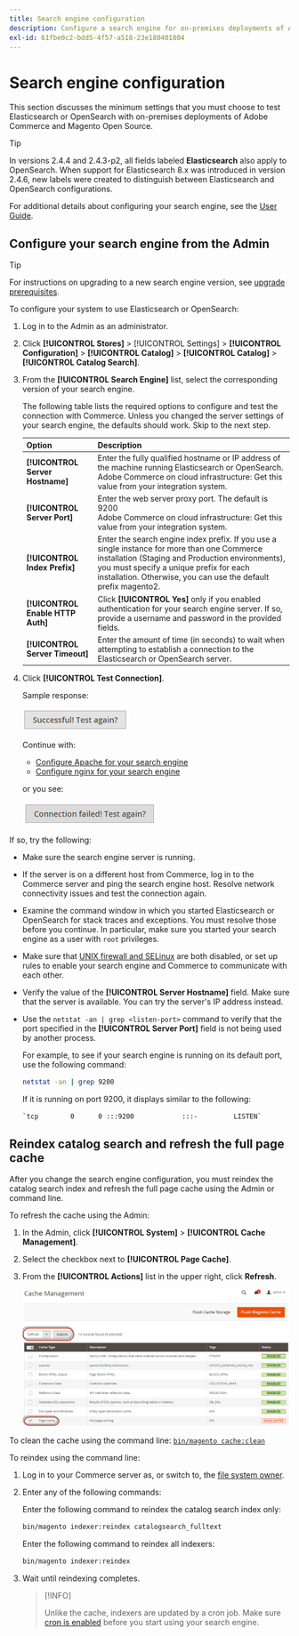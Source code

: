 ```yaml
---
title: Search engine configuration
description: Configure a search engine for on-premises deployments of Adobe Commerce and Magento Open Source.
exl-id: 61fbe0c2-bdd5-4f57-a518-23e180401804
---
```

# Search engine configuration

This section discusses the minimum settings that you must choose to test Elasticsearch or OpenSearch with on-premises deployments of Adobe Commerce and Magento Open Source.

>[!TIP]
>
>In versions 2.4.4 and 2.4.3-p2, all fields labeled **Elasticsearch** also apply to OpenSearch.
>When support for Elasticsearch 8.x was introduced in version 2.4.6, new labels were created to distinguish between Elasticsearch and OpenSearch configurations.

For additional details about configuring your search engine, see the [User Guide](https://experienceleague.adobe.com/docs/commerce-admin/catalog/catalog/search/search-configuration.html).

## Configure your search engine from the Admin

>[!TIP]
>
>For instructions on upgrading to a new search engine version, see [upgrade prerequisites](../../upgrade/prepare/prerequisites.md).

To configure your system to use Elasticsearch or OpenSearch:

1. Log in to the Admin as an administrator.
1. Click **[!UICONTROL Stores]** > [!UICONTROL Settings] > **[!UICONTROL Configuration]** > **[!UICONTROL Catalog]** > **[!UICONTROL Catalog]** > **[!UICONTROL Catalog Search]**.
1. From the **[!UICONTROL Search Engine]** list, select the corresponding version of your search engine.

   The following table lists the required options to configure and test the connection with Commerce. Unless you changed the server settings of your search engine, the defaults should work. Skip to the next step.

   |Option|Description|
   |--- |--- |
   |**[!UICONTROL Server Hostname]**|Enter the fully qualified hostname or IP address of the machine running Elasticsearch or OpenSearch.<br>Adobe Commerce on cloud infrastructure: Get this value from your integration system.|
   |**[!UICONTROL Server Port]**|Enter the web server proxy port. The default is 9200<br>Adobe Commerce on cloud infrastructure: Get this value from your integration system.|
   |**[!UICONTROL Index Prefix]**|Enter the search engine index prefix. If you use a single instance for more than one Commerce installation (Staging and Production environments), you must specify a unique prefix for each installation. Otherwise, you can use the default prefix magento2.|
   |**[!UICONTROL Enable HTTP Auth]**|Click **[!UICONTROL Yes]** only if you enabled authentication for your search engine server. If so, provide a username and password in the provided fields.|
   |**[!UICONTROL Server Timeout]**|Enter the amount of time (in seconds) to wait when attempting to establish a connection to the Elasticsearch or OpenSearch server.|

1. Click **[!UICONTROL Test Connection]**.

   Sample response:

   ![success](../../assets/configuration/elastic_test-success.png)

   Continue with:

   - [Configure Apache for your search engine](../../installation/prerequisites/search-engine/configure-apache.md)
   - [Configure nginx for your search engine](../../installation/prerequisites/search-engine/configure-nginx.md)

   or you see:

   ![failed](../../assets/configuration/elastic_test-fail.png)

If so, try the following:

- Make sure the search engine server is running.
- If the server is on a different host from Commerce, log in to the Commerce server and ping the search engine host. Resolve network connectivity issues and test the connection again.
- Examine the command window in which you started Elasticsearch or OpenSearch for stack traces and exceptions. You must resolve those before you continue. In particular, make sure you started your search engine as a user with `root` privileges.
- Make sure that [UNIX firewall and SELinux](../../installation/prerequisites/search-engine/overview.md#firewall-and-selinux) are both disabled, or set up rules to enable your search engine and Commerce to communicate with each other.
- Verify the value of the **[!UICONTROL Server Hostname]** field. Make sure that the server is available. You can try the server's IP address instead.
- Use the `netstat -an | grep <listen-port>` command to verify that the port specified in the **[!UICONTROL Server Port]** field is not being used by another process.

  For example, to see if your search engine is running on its default port, use the following command:

  ```bash
  netstat -an | grep 9200
  ```

  If it is running on port 9200, it displays similar to the following:

  ```terminal
  `tcp        0      0 :::9200            :::-         LISTEN`
  ```

## Reindex catalog search and refresh the full page cache

After you change the search engine configuration, you must reindex the catalog search index and refresh the full page cache using the Admin or command line.

To refresh the cache using the Admin:

1. In the Admin, click **[!UICONTROL System]** > **[!UICONTROL Cache Management]**.
1. Select the checkbox next to **[!UICONTROL Page Cache]**.
1. From the **[!UICONTROL Actions]** list in the upper right, click **Refresh**.

   ![cache management](../../assets/configuration/refresh-cache.png)

To clean the cache using the command line: [`bin/magento cache:clean`](../cli/manage-cache.md#clean-and-flush-cache-types)

To reindex using the command line:

1. Log in to your Commerce server as, or switch to, the [file system owner](../../installation/prerequisites/file-system/overview.md).
1. Enter any of the following commands:

   Enter the following command to reindex the catalog search index only:

   ```bash
   bin/magento indexer:reindex catalogsearch_fulltext
   ```

   Enter the following command to reindex all indexers:

   ```bash
   bin/magento indexer:reindex
   ```

1. Wait until reindexing completes.

   >[!INFO]
   >
   >Unlike the cache, indexers are updated by a cron job. Make sure [cron is enabled](../cli/configure-cron-jobs.md) before you start using your search engine.
